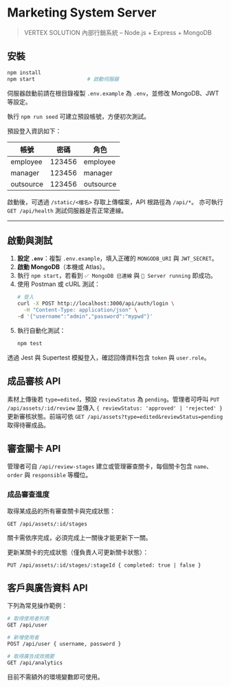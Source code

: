 # Marketing System Server

> VERTEX SOLUTION 內部行銷系統 – Node.js + Express + MongoDB

## 安裝
```bash
npm install
npm start                 # 啟動伺服器
```

伺服器啟動前請在根目錄複製 `.env.example` 為 `.env`，並修改 MongoDB、JWT 等設定。

執行 `npm run seed` 可建立預設帳號，方便初次測試。

預設登入資訊如下：

| 帳號 | 密碼  | 角色 |
|------|-------|------|
| employee  | 123456 | employee |
| manager   | 123456 | manager  |
| outsource | 123456 | outsource |

啟動後，可透過 `/static/<檔名>` 存取上傳檔案，API 根路徑為 `/api/*`。
亦可執行 `GET /api/health` 測試伺服器是否正常連線。

---

## 啟動與測試
1. **設定 `.env`**：複製 `.env.example`，填入正確的 `MONGODB_URI` 與 `JWT_SECRET`。
2. **啟動 MongoDB**（本機或 Atlas）。
3. 執行 `npm start`，若看到 `✅ MongoDB 已連線` 與 `🚀 Server running` 即成功。
4. 使用 Postman 或 cURL 測試：
   ```bash
   # 登入
   curl -X POST http://localhost:3000/api/auth/login \
     -H "Content-Type: application/json" \
   -d '{"username":"admin","password":"mypwd"}'
   ```
5. 執行自動化測試：
   ```bash
   npm test
   ```
透過 Jest 與 Supertest 模擬登入，確認回傳資料包含 `token` 與 `user.role`。

## 成品審核 API
素材上傳後若 `type=edited`，預設 `reviewStatus` 為 `pending`。管理者可呼叫
`PUT /api/assets/:id/review` 並傳入 `{ reviewStatus: 'approved' | 'rejected' }`
更新審核狀態。前端可依 `GET /api/assets?type=edited&reviewStatus=pending`
取得待審成品。

## 審查關卡 API
管理者可自 `/api/review-stages` 建立或管理審查關卡，每個關卡包含 `name`、`order` 與 `responsible` 等欄位。

### 成品審查進度
取得某成品的所有審查關卡與完成狀態：

```
GET /api/assets/:id/stages
```

關卡需依序完成，必須完成上一關後才能更新下一關。

更新某關卡的完成狀態（僅負責人可更新關卡狀態）：

```
PUT /api/assets/:id/stages/:stageId { completed: true | false }
```

## 客戶與廣告資料 API
下列為常見操作範例：
```bash
# 取得使用者列表
GET /api/user

# 新增使用者
POST /api/user { username, password }

# 取得廣告成效摘要
GET /api/analytics
```
目前不需額外的環境變數即可使用。
